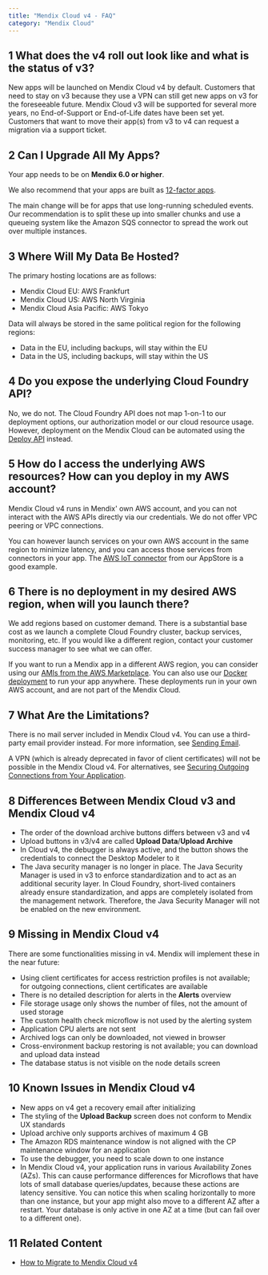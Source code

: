 ```yaml
---
title: "Mendix Cloud v4 - FAQ"
category: "Mendix Cloud"
---
```


## 1 What does the v4 roll out look like and what is the status of v3?

New apps will be launched on Mendix Cloud v4 by default. Customers that need to stay on v3 because they use a VPN can still get new apps on v3 for the foreseeable future. Mendix Cloud v3 will be supported for several more years, no End-of-Support or End-of-Life dates have been set yet. Customers that want to move their app(s) from v3 to v4 can request a migration via a support ticket.

## 2 Can I Upgrade All My Apps?

Your app needs to be on **Mendix 6.0 or higher**. 

We also recommend that your apps are built as [12-factor apps](https://12factor.net/). 

The main change will be for apps that use long-running scheduled events. Our recommendation is to split these up into smaller chunks and use a queueing system like the Amazon SQS connector to spread the work out over multiple instances. 

## 3 Where Will My Data Be Hosted?

The primary hosting locations are as follows:

*   Mendix Cloud EU: AWS Frankfurt
*   Mendix Cloud US: AWS North Virginia
*   Mendix Cloud Asia Pacific: AWS Tokyo

Data will always be stored in the same political region for the following regions:

*   Data in the EU, including backups, will stay within the EU
*   Data in the US, including backups, will stay within the US

## 4 Do you expose the underlying Cloud Foundry API?

No, we do not. The Cloud Foundry API does not map 1-on-1 to our deployment options, our authorization model or our cloud resource usage. However, deployment on the Mendix Cloud can be automated using the [Deploy API](/apidocs-mxsdk/apidocs/deploy-api) instead.


## 5 How do I access the underlying AWS resources? How can you deploy in my AWS account?

Mendix Cloud v4 runs in Mendix' own AWS account, and you can not interact with the AWS APIs directly via our credentials. We do not offer VPC peering or VPC connections.

You can however launch services on your own AWS account in the same region to minimize latency, and you can access those services from connectors in your app. The [AWS IoT connector](https://appstore.home.mendix.com/link/app/2868/Mendix/AWS-IoT-Connector) from our AppStore is a good example.

## 6 There is no deployment in my desired AWS region, when will you launch there?

We add regions based on customer demand. There is a substantial base cost as we launch a complete Cloud Foundry cluster, backup services, monitoring, etc. If you would like a different region, contact your customer success manager to see what we can offer.

If you want to run a Mendix app in a different AWS region, you can consider using our [AMIs from the AWS Marketplace](https://aws.amazon.com/marketplace/search/results?x=0&y=0&searchTerms=mendix&page=1&ref_=nav_search_box). You can also use our [Docker deployment](https://github.com/mendix/docker-mendix-buildpack) to run your app anywhere. These deployments run in your own AWS account, and are not part of the Mendix Cloud.

## 7 What Are the Limitations?

There is no mail server included in Mendix Cloud v4. You can use a third-party email provider instead. For more information, see [Sending Email](/howtogeneral/mendixcloud/sending-email).

A VPN (which is already deprecated in favor of client certificates) will not be possible in the Mendix Cloud v4. For alternatives, see [Securing Outgoing Connections from Your Application](/howtogeneral/mendixcloud/securing-outgoing-connections-from-your-application).

## 8 Differences Between Mendix Cloud v3 and Mendix Cloud v4

* The order of the download archive buttons differs between v3 and v4
* Upload buttons in v3/v4 are called **Upload Data**/**Upload Archive**
* In Cloud v4, the debugger is always active, and the button shows the credentials to connect the Desktop Modeler to it
* The Java security manager is no longer in place. The Java Security Manager is used in v3 to enforce standardization and to act as an additional security layer. In Cloud Foundry, short-lived containers already ensure standardization, and apps are completely isolated from the management network. Therefore, the Java Security Manager will not be enabled on the new environment.

## 9 Missing in Mendix Cloud v4

There are some functionalities missing in v4. Mendix will implement these in the near future:

* Using client certificates for access restriction profiles is not available; for outgoing connections, client certificates are available
* There is no detailed description for alerts in the **Alerts** overview
* File storage usage only shows the number of files, not the amount of used storage
* The custom health check microflow is not used by the alerting system
* Application CPU alerts are not sent
* Archived logs can only be downloaded, not viewed in browser
* Cross-environment backup restoring is not available; you can download and upload data instead
* The database status is not visible on the node details screen

## 10 Known Issues in Mendix Cloud v4

* New apps on v4 get a recovery email after initializing
* The styling of the **Upload Backup** screen does not conform to Mendix UX standards
* Upload archive only supports archives of maximum 4 GB
* The Amazon RDS maintenance window is not aligned with the CP maintenance window for an application
* To use the debugger, you need to scale down to one instance
* In Mendix Cloud v4, your application runs in various Availability Zones (AZs). This can cause performance differences for Microflows that have lots of small database queries/updates, because these actions are latency sensitive. You can notice this when scaling horizontally to more than one instance, but your app might also move to a different AZ after a restart. Your database is only active in one AZ at a time (but can fail over to a different one).

## 11 Related Content

* [How to Migrate to Mendix Cloud v4](/howtogeneral/mendixcloud/migrating-to-v4)

